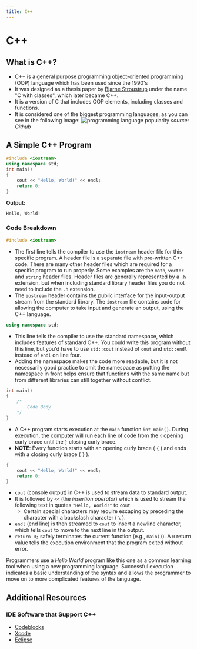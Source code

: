 ```yaml
---
title: C++
---
```

# C++

## What is C++?

- C++ is a general purpose programming [object-oriented programming](https://en.wikipedia.org/wiki/Object-oriented_programming) (OOP) language which has been used since the 1990's
- It was designed as a thesis paper by [Bjarne Stroustrup](https://en.wikipedia.org/wiki/Bjarne_Stroustrup) under the name "C with classes", which later became C++.
- It is a version of C that includes OOP elements, including classes and functions.
- It is considered one of the biggest programming languages, as you can see in the following image:
![programming language popularity](http://static1.businessinsider.com/image/59deb30392406c21008b6148-1200/for-bonus-points-heres-the-chart-showing-these-languages-relative-popularity.jpg)
_source: Github_

## A Simple C++ Program

```cpp
#include <iostream>
using namespace std;
int main()
{
    cout << "Hello, World!" << endl;
    return 0;
}
```

**Output:**

```
Hello, World!
```

### Code Breakdown

```cpp
#include <iostream>
```

- The first line tells the compiler to use the `iostream` header file for this specific program. A header file is a separate file with pre-written C++ code. There are many other header files which are required for a specific program to run properly. Some examples are the `math`, `vector` and `string` header files. Header files are generally represented by a `.h` extension, but when including standard library header files you do not need to include the `.h` extension.
- The `iostream` header contains the public interface for the input-output stream from the standard library. The `iostream` file contains code for allowing the computer to take input and generate an output, using the C++ language.

```cpp
using namespace std;
```

- This line tells the compiler to use the standard namespace, which includes features of standard C++. You could write this program without this line, but you'd have to use `std::cout` instead of `cout` and `std::endl` instead of `endl` on line four.
- Adding the namespace makes the code more readable, but it is not necessarily good practice to omit the namespace as putting the namespace in front helps ensure that functions with the same name but from different libraries can still together without conflict.

```cpp
int main()
{
    /*
        Code Body
    */
}
```

- A C++ program starts execution at the `main` function `int main()`. During execution, the computer will run each line of code from the `{` opening curly brace until the `}` closing curly brace.
- **NOTE**: Every function starts with an opening curly brace ( `{` ) and ends with a closing curly brace ( `}` ).

```cpp
{
    cout << "Hello, World!" << endl;
    return 0;
}
```

- `cout` (console output) in C++ is used to stream data to standard output. 
- It is followed by `<<` (the _insertion operator_) which is used to stream the following text in quotes `"Hello, World!"` to `cout`
    - Certain special characters may require escaping by preceding the character with a backslash character ( `\` ).
- `endl` (end line) is then streamed to `cout` to insert a newline character, which tells `cout` to move to the next line in the output.
- `return 0;` safely terminates the current function (e.g., `main()`). A `0` return value tells the execution environment that the program exited without error.

Programmers use a _Hello World_ program like this one as a common learning tool when using a new programming language. Successful execution indicates a basic understanding of the syntax and allows the programmer to move on to more complicated features of the language.

## Additional Resources

### IDE Software that Support C++
- [Codeblocks](http://www.codeblocks.org/downloads/26)  
- [Xcode](https://developer.apple.com/xcode/)  
- [Eclipse](http://www.eclipse.org/downloads/)
